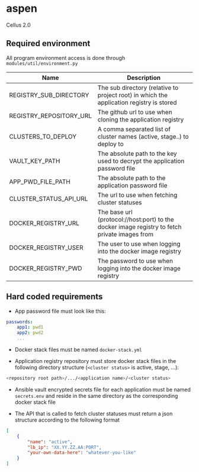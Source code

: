 # aspen

Cellus 2.0

## Required environment

All program environment access is done through `modules/util/environment.py`

| Name  | Description  |
|-------|--------------|
| REGISTRY_SUB_DIRECTORY | The sub directory (relative to project root) in which the application registry is stored |
| REGISTRY_REPOSITORY_URL | The github url to use when cloning the application registry |
| CLUSTERS_TO_DEPLOY | A comma separated list of cluster names (active, stage..) to deploy to |
| VAULT_KEY_PATH | The absolute path to the key used to decrypt the application password file |
| APP_PWD_FILE_PATH | The absolute path to the application password file |
| CLUSTER_STATUS_API_URL | The url to use when fetching cluster statuses |
| DOCKER_REGISTRY_URL | The base url (protocol://host:port) to the docker image registry to fetch private images from |
| DOCKER_REGISTRY_USER | The user to use when logging into the docker image registry |
| DOCKER_REGISTRY_PWD | The password to use when logging into the docker image registry |

## Hard coded requirements

* App password file must look like this:

```yaml
passwords:
    app1: pwd1
    app2: pwd2
    ...
```

* Docker stack files must be named `docker-stack.yml`

* Application registry repository must store docker stack files in the following directory structure (`<cluster status>` is active, stage, ...):

```bash
<repository root path>/.../<application name>/<cluster status>
```

* Ansible vault encrypted secrets file for each application must be named `secrets.env` and reside in the same directory as the corresponding docker stack file

* The API that is called to fetch cluster statuses must return a json structure according to the following format

```json
[
    {
        "name": "active",
        "lb_ip": "XX.YY.ZZ.AA:PORT",
        "your-own-data-here": "whatever-you-like"
    }
]
```
